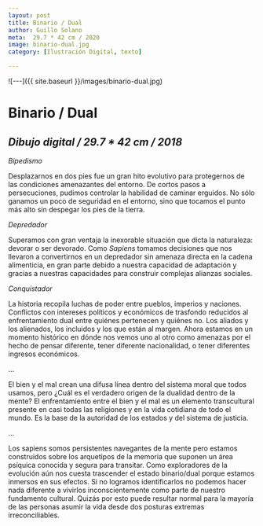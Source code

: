 ```yaml
---
layout: post
title: Binario / Dual
author: Guillo Solano
meta:  29.7 * 42 cm / 2020
image: binario-dual.jpg
category: [Ilustración Digital, texto]

---
```


![---]({{ site.baseurl }}/images/binario-dual.jpg)

# Binario / Dual
## _Dibujo digital / 29.7 * 42 cm / 2018_

*Bipedismo*

Desplazarnos en dos pies fue un gran hito evolutivo para protegernos de las condiciones amenazantes del entorno. De cortos pasos a persecuciones, pudimos controlar la habilidad de caminar erguidos. No sólo ganamos un poco de seguridad en el entorno, sino que tocamos el punto más alto sin despegar los pies de la tierra.

*Depredador*

Superamos con gran ventaja la inexorable situación que dicta la naturaleza: devorar o ser devorado. Como *Sapiens* tomamos decisiones que nos llevaron a convertirnos en un depredador sin amenaza directa en la cadena alimenticia, en gran parte debido a nuestra capacidad de adaptación y gracias a nuestras capacidades para construir complejas alianzas sociales.

*Conquistador*

La historia recopila luchas de poder entre pueblos, imperios y naciones. Conflictos con intereses políticos y económicos de trasfondo reducidos al enfrentamiento dual entre quiénes pertenecen y quiénes no. Los aliados y los alienados, los incluidos y los que están al margen. Ahora estamos en un momento histórico en dónde nos vemos uno al otro como amenazas por el hecho de pensar diferente, tener diferente nacionalidad, o tener diferentes ingresos económicos.

…

El bien y el mal crean una difusa línea dentro del sistema moral que todos usamos, pero ¿Cuál es el verdadero origen de la dualidad dentro de la mente? El enfrentamiento entre el bien y el mal es un elemento transcultural presente en casi todas las religiones y en la vida cotidiana de todo el mundo. Es la base de la autoridad de los estados y del sistema de justicia.

…

Los sapiens somos persistentes navegantes de la mente pero estamos construidos sobre los arquetipos de la memoria que suponen un área psíquica conocida y segura para transitar. Como exploradores de la evolución aún nos cuesta trascender el estado binario/dual porque estamos inmersos en sus efectos. Si no logramos identificarlos no podemos hacer nada diferente a vivirlos inconscientemente como parte de nuestro fundamento cultural. Quizás por esto puede resultar normal para la mayoría de las personas asumir la vida desde dos posturas extremas irreconciliables.
